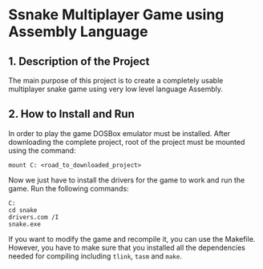 # Ssnake Multiplayer Game using Assembly Language

## 1. Description of the Project

[//]: # "What was the purpose of the project?" 
The main purpose of this project is to create a completely usable multiplayer snake game using very low level language Assembly.

[//]: # "What your application does?" 


[//]: # "What problem does it solve" 


[//]: # "What was your motivation?" 


[//]: # "Why did you build this project?" 



[//]: # "## 2. Technologies Used"

[//]: # "What technologies were used?" 


[//]: # "Why you used the technologies you used?" 


[//]: # "Some of the challenges you faced and features you hope to implement in the future." 





[//]: # "## 3. Learning outcomes"

[//]: # "What did you learn?" 



## 2. How to Install and Run
In order to play the game DOSBox emulator must be installed. After downloading the complete project, root of the project must be mounted using the command:
```console
mount C: <road_to_downloaded_project>
```


Now we just have to install the drivers for the game to work and run the game. Run the following commands:

```console
C:
cd snake
drivers.com /I
snake.exe
```

If you want to modify the game and recompile it, you can use the Makefile. However, you have to make sure that you installed all the dependencies needed for compiling including `tlink`, `tasm` and `make`.

[//]: # "## 5. Extra Information"


